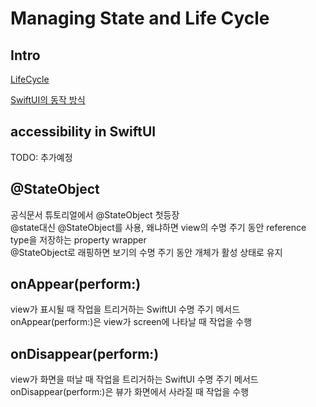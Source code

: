 # Managing State and Life Cycle

## Intro

[LifeCycle](https://github.com/BOLTB0X/Swift_Study/tree/main/study/LifeCycle)
<br/>

[SwiftUI의 동작 방식](https://github.com/BOLTB0X/SwiftUI/tree/main/study/SwiftUIBasic/Test)
<br/>

## accessibility in SwiftUI

TODO: 추가예정
<br/>

## @StateObject

공식문서 튜토리얼에서 @StateObject 첫등장
<br/>
@state대신 @StateObject를 사용, 왜냐하면 view의 수명 주기 동안 reference type을 저장하는 property wrapper
<br/>
@StateObject로 래핑하면 보기의 수명 주기 동안 개체가 활성 상태로 유지
<br/>

## onAppear(perform:)

view가 표시될 때 작업을 트리거하는 SwiftUI 수명 주기 메서드
<br/>
onAppear(perform:)은 view가 screen에 나타날 때 작업을 수행
<br/>

## onDisappear(perform:)

view가 화면을 떠날 때 작업을 트리거하는 SwiftUI 수명 주기 메서드
<br/>
onDisappear(perform:)은 뷰가 화면에서 사라질 때 작업을 수행
<br/>
